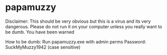 # papamuzzy
Disclaimer: This should be very obvious but this is a virus and its very dangerous. Please do not run it on your computer unless you really want to be dumb. You have been warned

How to be dumb:
Run papamuzzy.exe with admin perms 
Password: SuckMyMuzzy1942 (case sensitive)
